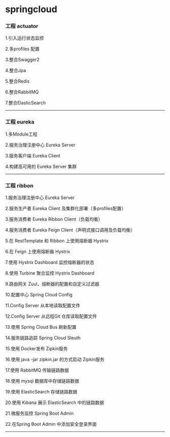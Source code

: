 # springcloud
<h3>工程 actuator</h3>
<p>1.引入运行状态监控</p>
<p>2.多profiles 配置</p>
<p>3.整合Swagger2</p>
<p>4.整合Jpa</p>
<p>5.整合Redis</p>
<p>6.整合RabbitMQ</p>
<p>7.整合ElasticSearch</p>
<hr>
<h3>工程 eureka</h3>
<p>1.多Module工程</p>
<p>2.服务治理注册中心 Eureka Server</p>
<p>3.服务客户端 Eureka Client</p>
<p>4.构建高可用的 Eureka Server 集群</p>
<hr>
<h3>工程 ribbon</h3>
<p>1.服务治理注册中心 Eureka Server</p>
<p>2.服务生产者 Eureka Client 及集群化部署（多profiles配置）</p>
<p>3.服务消费者 Eureka Ribbon Client（负载均衡）</p>
<p>4.服务消费者 Eureka Feign Client（声明式接口调用及负载均衡）</p>
<p>5.在 RestTemplate 和 Ribbon 上使用熔断器 Hystrix</p>
<p>6.在 Feign 上使用熔断器 Hystrix</p>
<p>7.使用 Hystrix Dashboard 监控熔断器的状态</p>
<p>8.使用 Turbine 聚合监控 Hystrix Dashboard</p>
<p>9.路由网关 Zuul，熔断器的配置和自定义过滤器</p>
<p>10.配置中心 Spring Cloud Config</p>
<p>11.Config Server 从本地读取配置文件</p>
<p>12.Config Server 从远程Git 仓库读取配置文件</p>
<p>13.使用 Spring Cloud Bus 刷新配置</p>
<p>14.服务链路追踪 Spring Cloud Sleuth</p>
<p>15.使用 Docker发布 Zipkin服务</p>
<p>16.使用 java -jar zipkin.jar 的方式启动 Zipkin服务</p>
<p>17.使用 RabbitMQ 传输链路数据</p>
<p>18.使用 mysql 数据库中存储链路数据</p>
<p>19.使用 ElasticSearch 存储链路数据</p>
<p>20.使用 Kibana 展示 ElasticSearch 中的链路数据</p>
<p>21.微服务监控 Spring Boot Admin</p>
<p>22.在Spring Boot Admin 中添加安全登录界面 </p>
<hr>
